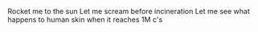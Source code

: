 Rocket me to the sun
Let me scream before incineration
Let me see what happens to human skin when it reaches 1M c's
